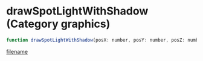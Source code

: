 # drawSpotLightWithShadow (Category graphics)

```js
function drawSpotLightWithShadow(posX: number, posY: number, posZ: number, dirX: number, dirY: number, dirZ: number, colorR: int, colorG: int, colorB: int, distance: number, brightness: number, roundness: number, radius: number, falloff: number, shadowId: int): void
```

[filename](drawSpotLightWithShadow_m.md ':include')